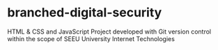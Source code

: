 # branched-digital-security
HTML &amp; CSS and JavaScript Project developed with Git version control within the scope of SEEU University Internet Technologies
